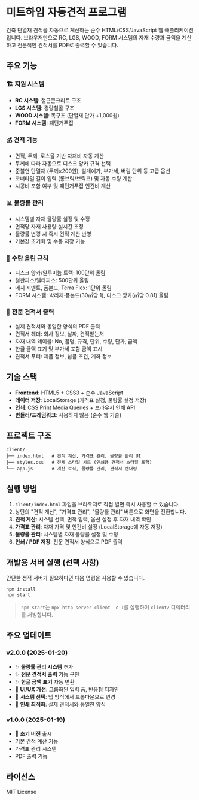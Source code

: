 # 미트하임 자동견적 프로그램

건축 단열재 견적을 자동으로 계산하는 순수 HTML/CSS/JavaScript 웹 애플리케이션입니다. 브라우저만으로 RC, LGS, WOOD, FORM 시스템의 자재 수량과 금액을 계산하고 전문적인 견적서를 PDF로 출력할 수 있습니다.

## 주요 기능

### 🏗️ 지원 시스템
- **RC 시스템**: 철근콘크리트 구조
- **LGS 시스템**: 경량철골 구조  
- **WOOD 시스템**: 목구조 (단열재 단가 +1,000원)
- **FORM 시스템**: 패턴거푸집

### 💰 견적 기능
- 면적, 두께, 로스율 기반 자재비 자동 계산
- 두께에 따라 자동으로 디스크 앙카 규격 선택
- 준불연 단열재 (두께×200원), 설계예가, 부가세, 버림 단위 등 고급 옵션
- 코너타일 길이 입력 (롱브릭/브릭코) 및 자동 수량 계산
- 시공비 포함 여부 및 패턴거푸집 인건비 계산

### 📊 물량률 관리
- 시스템별 자재 물량률 설정 및 수정
- 면적당 자재 사용량 실시간 조정
- 물량률 변경 시 즉시 견적 계산 반영
- 기본값 초기화 및 수동 저장 기능

### 🧮 수량 올림 규칙
- 디스크 앙카/알루미늄 트랙: 100단위 올림
- 철판피스/델타피스: 500단위 올림
- 메지 시멘트, 폼본드, Terra Flex: 1단위 올림
- FORM 시스템: 박리제·폼본드(30㎡당 1), 디스크 앙카(㎡당 0.81) 올림

### 📄 전문 견적서 출력
- 실제 견적서와 동일한 양식의 PDF 출력
- 견적서 헤더: 회사 정보, 날짜, 견적받는처
- 자재 내역 테이블: No, 품명, 규격, 단위, 수량, 단가, 금액
- 한글 금액 표기 및 부가세 포함 금액 표시
- 견적서 푸터: 제품 정보, 납품 조건, 계좌 정보

## 기술 스택

- **Frontend**: HTML5 + CSS3 + 순수 JavaScript
- **데이터 저장**: LocalStorage (가격표 설정, 물량률 설정 저장)
- **인쇄**: CSS Print Media Queries + 브라우저 인쇄 API
- **번들러/프레임워크**: 사용하지 않음 (순수 웹 기술)

## 프로젝트 구조

```
client/
├── index.html   # 견적 계산, 가격표 관리, 물량률 관리 UI
├── styles.css   # 전체 스타일 시트 (인쇄용 견적서 스타일 포함)
└── app.js       # 계산 로직, 물량률 관리, 견적서 렌더링
```

## 실행 방법

1. `client/index.html` 파일을 브라우저로 직접 열면 즉시 사용할 수 있습니다.
2. 상단의 "견적 계산", "가격표 관리", "물량률 관리" 버튼으로 화면을 전환합니다.
3. **견적 계산**: 시스템 선택, 면적 입력, 옵션 설정 후 자재 내역 확인
4. **가격표 관리**: 자재 가격 및 인건비 설정 (LocalStorage에 자동 저장)
5. **물량률 관리**: 시스템별 자재 물량률 설정 및 수정
6. **인쇄 / PDF 저장**: 전문 견적서 양식으로 PDF 출력

## 개발용 서버 실행 (선택 사항)

간단한 정적 서버가 필요하다면 다음 명령을 사용할 수 있습니다.

```bash
npm install
npm start
```

> `npm start`는 `npx http-server client -c-1`를 실행하여 `client/` 디렉터리를 서빙합니다.

## 주요 업데이트

### v2.0.0 (2025-01-20)
- ✨ **물량률 관리 시스템** 추가
- ✨ **전문 견적서 출력** 기능 구현
- ✨ **한글 금액 표기** 자동 변환
- 🎨 **UI/UX 개선**: 그룹화된 입력 폼, 반응형 디자인
- 🔧 **시스템 선택**: 탭 방식에서 드롭다운으로 변경
- 📄 **인쇄 최적화**: 실제 견적서와 동일한 양식

### v1.0.0 (2025-01-19)
- 🚀 **초기 버전** 출시
- 기본 견적 계산 기능
- 가격표 관리 시스템
- PDF 출력 기능

## 라이선스

MIT License
